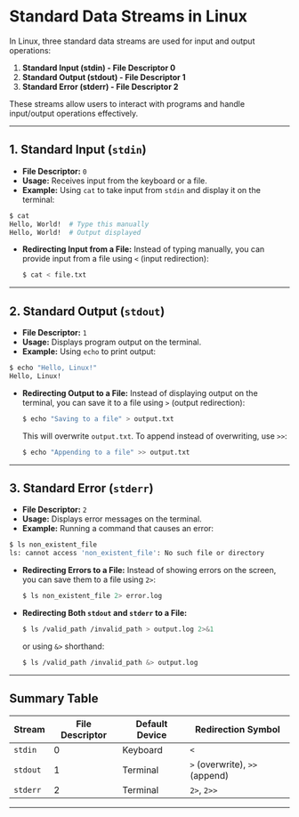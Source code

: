 # Standard Data Streams in Linux

In Linux, three standard data streams are used for input and output operations:

1. **Standard Input (stdin) - File Descriptor 0**
2. **Standard Output (stdout) - File Descriptor 1**
3. **Standard Error (stderr) - File Descriptor 2**

These streams allow users to interact with programs and handle input/output operations effectively.

---

## 1. Standard Input (`stdin`)
- **File Descriptor:** `0`
- **Usage:** Receives input from the keyboard or a file.
- **Example:** Using `cat` to take input from `stdin` and display it on the terminal:

```bash
$ cat
Hello, World!  # Type this manually
Hello, World!  # Output displayed
```

- **Redirecting Input from a File:**
  Instead of typing manually, you can provide input from a file using `<` (input redirection):
  
  ```bash
  $ cat < file.txt
  ```

---

## 2. Standard Output (`stdout`)
- **File Descriptor:** `1`
- **Usage:** Displays program output on the terminal.
- **Example:** Using `echo` to print output:

```bash
$ echo "Hello, Linux!"
Hello, Linux!
```

- **Redirecting Output to a File:**
  Instead of displaying output on the terminal, you can save it to a file using `>` (output redirection):
  
  ```bash
  $ echo "Saving to a file" > output.txt
  ```
  This will overwrite `output.txt`. To append instead of overwriting, use `>>`:
  
  ```bash
  $ echo "Appending to a file" >> output.txt
  ```

---

## 3. Standard Error (`stderr`)
- **File Descriptor:** `2`
- **Usage:** Displays error messages on the terminal.
- **Example:** Running a command that causes an error:

```bash
$ ls non_existent_file
ls: cannot access 'non_existent_file': No such file or directory
```

- **Redirecting Errors to a File:**
  Instead of showing errors on the screen, you can save them to a file using `2>`:
  
  ```bash
  $ ls non_existent_file 2> error.log
  ```

- **Redirecting Both `stdout` and `stderr` to a File:**
  
  ```bash
  $ ls /valid_path /invalid_path > output.log 2>&1
  ```
  or using `&>` shorthand:
  
  ```bash
  $ ls /valid_path /invalid_path &> output.log
  ```

---

## Summary Table
| Stream | File Descriptor | Default Device | Redirection Symbol |
|--------|----------------|----------------|--------------------|
| `stdin`  | 0 | Keyboard | `<`  |
| `stdout` | 1 | Terminal | `>` (overwrite), `>>` (append) |
| `stderr` | 2 | Terminal | `2>`, `2>>` |

---
